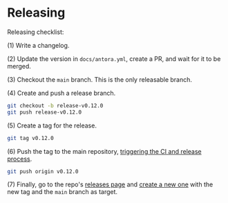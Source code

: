 # Releasing

Releasing checklist:

(1) Write a changelog.

(2) Update the version in `docs/antora.yml`, create a PR, and wait for it to be merged.

(3) Checkout the `main` branch. This is the only releasable branch.

(4) Create and push a release branch.

```sh
git checkout -b release-v0.12.0
git push release-v0.12.0
```

(5) Create a tag for the release.

```sh
git tag v0.12.0
```

(6) Push the tag to the main repository, [triggering the CI and release process](https://github.com/OpenZeppelin/nile/blob/951cf2403aa58a9b58c3c1a793b51cd5c58cb56e/.github/workflows/ci.yml#L55).

```sh
git push origin v0.12.0
```

(7) Finally, go to the repo's [releases page](https://github.com/OpenZeppelin/nile/releases/) and [create a new one](https://github.com/OpenZeppelin/nile/releases/new) with the new tag and the `main` branch as target.
